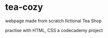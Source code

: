 # tea-cozy

webpage made from scratch
fictional Tea Shop

practise with HTML, CSS
a codecademy project
